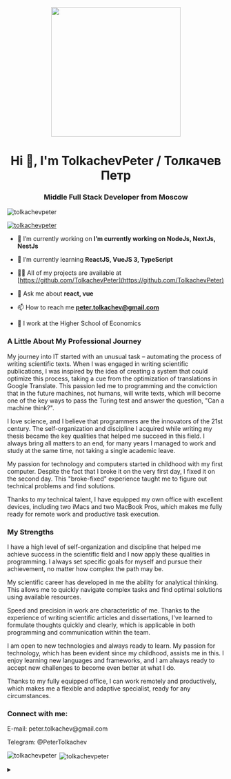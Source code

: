 <div align="center"><img src="https://media.giphy.com/media/eCqFYAVjjDksg/giphy.gif" width="300"></div>

<h1 align="center">Hi 👋, I'm TolkachevPeter / Толкачев Петр </h1>
<h3 align="center">Middle Full Stack Developer from Moscow</h3>

<p align="left"> <img src="https://komarev.com/ghpvc/?username=tolkachevpeter&label=Profile%20views&color=0e75b6&style=flat" alt="tolkachevpeter" /> </p>

<p align="left"> <a href="https://github.com/ryo-ma/github-profile-trophy"><img src="https://github-profile-trophy.vercel.app/?username=tolkachevpeter" alt="tolkachevpeter" /></a> </p>

- 🔭 I’m currently working on **I’m currently working on NodeJs, NextJs, NestJs**

- 🌱 I’m currently learning **ReactJS, VueJS 3, TypeScript**

- 👨‍💻 All of my projects are available at [https://github.com/TolkachevPeter](https://github.com/TolkachevPeter)

- 💬 Ask me about **react, vue**

- 📫 How to reach me **peter.tolkachev@gmail.com**

- 👯 I work at the Higher School of Economics


### A Little About My Professional Journey

My journey into IT started with an unusual task – automating the process of writing scientific texts. When I was engaged in writing scientific publications, I was inspired by the idea of creating a system that could optimize this process, taking a cue from the optimization of translations in Google Translate. This passion led me to programming and the conviction that in the future machines, not humans, will write texts, which will become one of the key ways to pass the Turing test and answer the question, "Can a machine think?".

I love science, and I believe that programmers are the innovators of the 21st century. The self-organization and discipline I acquired while writing my thesis became the key qualities that helped me succeed in this field. I always bring all matters to an end, for many years I managed to work and study at the same time, not taking a single academic leave.

My passion for technology and computers started in childhood with my first computer. Despite the fact that I broke it on the very first day, I fixed it on the second day. This "broke-fixed" experience taught me to figure out technical problems and find solutions.

Thanks to my technical talent, I have equipped my own office with excellent devices, including two iMacs and two MacBook Pros, which makes me fully ready for remote work and productive task execution.

### My Strengths

I have a high level of self-organization and discipline that helped me achieve success in the scientific field and I now apply these qualities in programming. I always set specific goals for myself and pursue their achievement, no matter how complex the path may be.

My scientific career has developed in me the ability for analytical thinking. This allows me to quickly navigate complex tasks and find optimal solutions using available resources.

Speed and precision in work are characteristic of me. Thanks to the experience of writing scientific articles and dissertations, I've learned to formulate thoughts quickly and clearly, which is applicable in both programming and communication within the team.

I am open to new technologies and always ready to learn. My passion for technology, which has been evident since my childhood, assists me in this. I enjoy learning new languages and frameworks, and I am always ready to accept new challenges to become even better at what I do.

Thanks to my fully equipped office, I can work remotely and productively, which makes me a flexible and adaptive specialist, ready for any circumstances.

<h3 align="left">Connect with me:</h3>
<p align="left">
E-mail: peter.tolkachev@gmail.com  

Telegram: @PeterTolkachev

</p>

<p><img align="left" src="https://github-readme-stats.vercel.app/api/top-langs?username=tolkachevpeter&show_icons=true&locale=en&layout=compact" alt="tolkachevpeter" /></p>

<p>&nbsp;<img align="center" src="https://github-readme-stats.vercel.app/api?username=tolkachevpeter&show_icons=true&locale=en" alt="tolkachevpeter" /></p>


<details>
<summary>&nbsp;</summary>

```html
<head>
    <meta charset="UTF-8">
    <meta name="viewport" content="width=device-width, initial-scale=1.0">
    
    <!-- Мета-тэги для SEO -->
    <title>Толкачев Петр - Fullstack Developer</title>
    <meta name="description" content="Официальный сайт Толкачева Петра, профессионального Fullstack Developer.">
    <meta name="keywords" content="Толкачев Петр, TolkachevPeter, Fullstack Developer, разработчик, JavaScript, TypeScript, ВШЭ, МГУ, HSE, MSU, Vue, React, DevOps, Docker, работа">
    <meta name="robots" content="index, follow">
    <meta property="og:title" content="Толкачев Петр - Fullstack Developer">
    <meta property="og:description" content="Официальный сайт Толкачева Петра, профессионального Fullstack Developer.">

    
    <!-- Также можно использовать Schema.org markup для дополнительной индексации -->
    <script type="application/ld+json">
    {
        "@context": "https://schema.org/",
        "@type": "Person",
        "name": "Толкачев Петр",
        "alternateName": "TolkachevPeter",
        "jobTitle": "Fullstack Developer"
    }
    </script>
</head>

```
</details>
